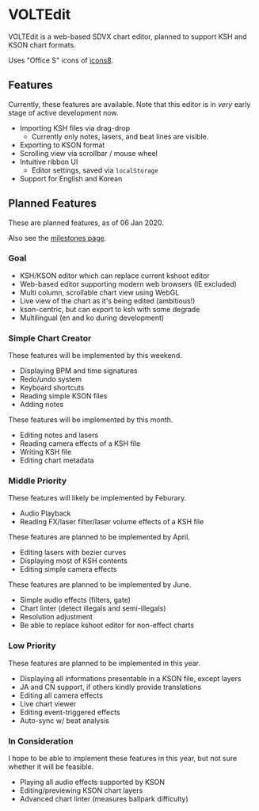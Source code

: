 # VOLTEdit
VOLTEdit is a web-based SDVX chart editor, planned to support KSH and KSON chart formats.

Uses "Office S" icons of [icons8](https://icons8.com).

## Features
Currently, these features are available. Note that this editor is in *very* early stage of active development now.

* Importing KSH files via drag-drop
	* Currently only notes, lasers, and beat lines are visible.
* Exporting to KSON format
* Scrolling view via scrollbar / mouse wheel
* Intuitive ribbon UI
	* Editor settings, saved via `localStorage`
* Support for English and Korean

## Planned Features
These are planned features, as of 06 Jan 2020.

Also see the [milestones page](https://github.com/123jimin/voltedit/milestones).

### Goal
* KSH/KSON editor which can replace current kshoot editor
* Web-based editor supporting modern web browsers (IE excluded)
* Multi column, scrollable chart view using WebGL
* Live view of the chart as it's being edited (ambitious!)
* kson-centric, but can export to ksh with some degrade
* Multilingual (en and ko during development)

### Simple Chart Creator
These features will be implemented by this weekend.
* Displaying BPM and time signatures
* Redo/undo system
* Keyboard shortcuts
* Reading simple KSON files
* Adding notes

These features will be implemented by this month.
* Editing notes and lasers
* Reading camera effects of a KSH file
* Writing KSH file
* Editing chart metadata

### Middle Priority
These features will likely be implemented by Feburary.
* Audio Playback
* Reading FX/laser filter/laser volume effects of a KSH file

These features are planned to be implemented by April.
* Editing lasers with bezier curves
* Displaying most of KSH contents
* Editing simple camera effects

These features are planned to be implemented by June.
* Simple audio effects (filters, gate)
* Chart linter (detect illegals and semi-illegals)
* Resolution adjustment
* Be able to replace kshoot editor for non-effect charts

### Low Priority
These features are planned to be implemented in this year.
* Displaying all informations presentable in a KSON file, except layers
* JA and CN support, if others kindly provide translations
* Editing all camera effects
* Live chart viewer
* Editing event-triggered effects
* Auto-sync w/ beat analysis

### In Consideration
I hope to be able to implement these features in this year, but not sure whether it will be feasible.
* Playing all audio effects supported by KSON
* Editing/previewing KSON chart layers
* Advanced chart linter (measures ballpark difficulty)
